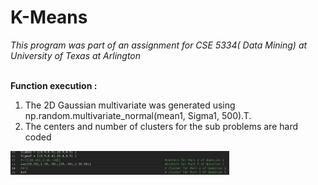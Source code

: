 # K-Means
<i>This program was part of an assignment for CSE 5334( Data Mining) at University of Texas at Arlington</i>

<br><b>Function execution :</b>

1. The 2D Gaussian multivariate was generated using ​ np.random.multivariate_normal(mean1,
Sigma1, 500).T.
2. The centers and number of clusters for the sub problems are hard coded
<img src="https://github.com/adityadas8888/k-means/blob/master/im1.png" width="350"/>

